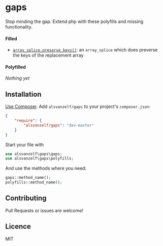 # gaps

Stop minding the gap. Extend php with these polyfills and missing functionality.


#### Filled

- [`array_splice_preserve_keys()`](src/gaps.php#L7): an `array_splice` which does preverse the keys of the replacement array


#### Polyfilled

*Nothing yet*


## Installation

[Use Composer](http://getcomposer.org/). Add `alsvanzelf/gaps` to your project's `composer.json`:

```json
{
	"require": {
		"alsvanzelf/gaps": "dev-master"
	}
}
```

Start your file with

```php
use alsvanzelf\gaps\gaps;
use alsvanzelf\gaps\polyfills;
```

And use the methods where you need:

```php
gaps::method_name();
polyfills::method_name();
```


## Contributing

Pull Requests or issues are welcome!


## Licence

MIT

